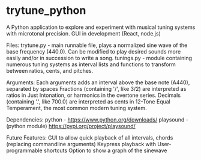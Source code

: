 # trytune_python
A Python application to explore and experiment with musical tuning systems with microtonal precision. GUI in development (React, node.js)

Files:
trytune.py - main runnable file, plays a normalized sine wave of the base frequency (440.0). Can be modified to play desired sounds more easily and/or in succession to write a song.
tunings.py - module containing numerous tuning systems as interval lists and functions to transform between ratios, cents, and pitches.

Arguments:
Each arguments adds an interval above the base note (A440), separated by spaces
Fractions (containing '/', like 3/2) are interpreted as ratios in Just Intonation, or harmonics in the overtone series.
Decimals (containing '.', like 700.0) are interpreted as cents in 12-Tone Equal Temperament, the most common modern tuning system.

Dependencies:
python - https://www.python.org/downloads/
playsound - (python module) https://pypi.org/project/playsound/

Future Features:
GUI to allow quick playback of all intervals, chords (replacing commandline arguments)
Keypress playback with User-programmable shortcuts
Option to show a graph of the sinewave
